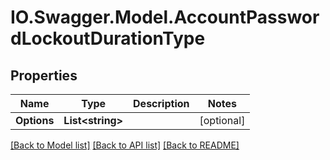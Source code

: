 # IO.Swagger.Model.AccountPasswordLockoutDurationType
## Properties

Name | Type | Description | Notes
------------ | ------------- | ------------- | -------------
**Options** | **List&lt;string&gt;** |  | [optional] 

[[Back to Model list]](../README.md#documentation-for-models) [[Back to API list]](../README.md#documentation-for-api-endpoints) [[Back to README]](../README.md)

